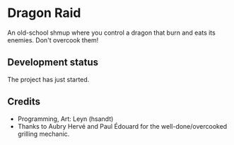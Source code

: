 # Dragon Raid

An old-school shmup where you control a dragon that burn and eats its enemies. Don't overcook them!

## Development status

The project has just started.

## Credits

- Programming, Art: Leyn (hsandt)
- Thanks to Aubry Hervé and Paul Édouard for the well-done/overcooked grilling mechanic.
